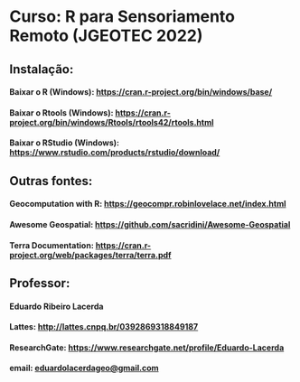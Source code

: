 # Curso: R para Sensoriamento Remoto (JGEOTEC 2022)

## Instalação: 
#### Baixar o R (Windows): https://cran.r-project.org/bin/windows/base/
#### Baixar o Rtools (Windows): https://cran.r-project.org/bin/windows/Rtools/rtools42/rtools.html
#### Baixar o RStudio (Windows): https://www.rstudio.com/products/rstudio/download/


## Outras fontes:
#### Geocomputation with R: https://geocompr.robinlovelace.net/index.html
#### Awesome Geospatial: https://github.com/sacridini/Awesome-Geospatial
#### Terra Documentation: https://cran.r-project.org/web/packages/terra/terra.pdf

## Professor: 
#### Eduardo Ribeiro Lacerda   
#### Lattes: http://lattes.cnpq.br/0392869318849187  
#### ResearchGate: https://www.researchgate.net/profile/Eduardo-Lacerda  
#### email: eduardolacerdageo@gmail.com  
